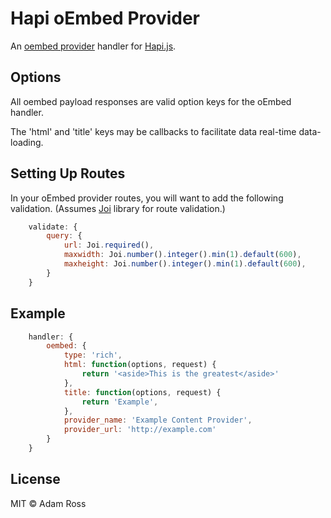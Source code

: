 # Hapi oEmbed Provider

An <a href="http://oembed.com">oembed provider</a> handler for <a href="http://hapijs.com">Hapi.js</a>.

## Options

All oembed payload responses are valid option keys for the oEmbed handler.

The 'html' and 'title' keys may be callbacks to facilitate data real-time data-loading.

## Setting Up Routes

In your oEmbed provider routes, you will want to add the following validation.
(Assumes [Joi](http://github.com/hapijs/joi) library for route validation.)

```js
    validate: {
        query: {
            url: Joi.required(),
            maxwidth: Joi.number().integer().min(1).default(600),
            maxheight: Joi.number().integer().min(1).default(600),
        }
    }
```


## Example
```js
    handler: {
        oembed: {
            type: 'rich',
            html: function(options, request) {
                return '<aside>This is the greatest</aside>'
            },
            title: function(options, request) {
                return 'Example',
            },
            provider_name: 'Example Content Provider',
            provider_url: 'http://example.com'
        }
    }
```

## License

MIT &copy; Adam Ross
